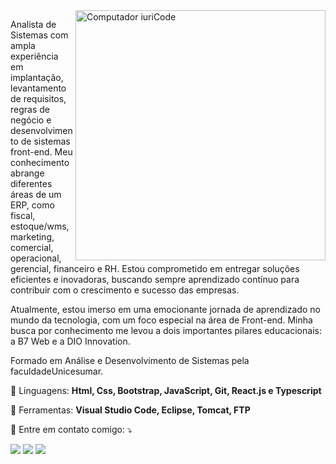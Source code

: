 <img src="https://raw.githubusercontent.com/MicaelliMedeiros/micaellimedeiros/master/image/computer-illustration.png" min-width="400px" max-width="400px" width="400px" align="right" alt="Computador iuriCode">

<p align="left"> 
  Analista de Sistemas com ampla experiência em implantação, levantamento de requisitos, regras de negócio e desenvolvimento de sistemas front-end. Meu conhecimento abrange diferentes áreas de um ERP, como fiscal, estoque/wms, marketing, comercial, operacional, gerencial, financeiro e RH. Estou comprometido em entregar soluções eficientes e inovadoras, buscando sempre aprendizado contínuo para contribuir com o crescimento e sucesso das empresas.

Atualmente, estou imerso em uma emocionante jornada de aprendizado no mundo da tecnologia, com um foco especial na área de Front-end. Minha busca por conhecimento me levou a dois importantes pilares educacionais: a B7 Web e a DIO Innovation.

Formado em Análise e Desenvolvimento de Sistemas pela faculdadeUnicesumar.<br>
</p>

<p align="left">
  🦄 Linguagens: <strong>Html, Css, Bootstrap, JavaScript, Git, React.js e Typescript</strong>
</p>

<p align="left">
  💼 Ferramentas: <strong>Visual Studio Code, Eclipse, Tomcat, FTP</strong>
</p>

<p align="left">
  💌 Entre em contato comigo: ⤵️
</p>

<p align="left">
  <a href="marcio123.ms465@gmail.com" alt="Gmail">
  <img src="https://img.shields.io/badge/-Gmail-FF0000?style=flat-square&labelColor=FF0000&logo=gmail&logoColor=white&link" /></a>

  <a href="https://www.linkedin.com/in/marcio-guinati-b87322179/" alt="Linkedin">
  <img src="https://img.shields.io/badge/-Linkedin-0e76a8?style=flat-square&logo=Linkedin&logoColor=white&link" /></a>

  <a href="https://api.whatsapp.com/send?l=pt&amp;phone=5516992475333" alt="WhatsApp">
  <img src="https://img.shields.io/badge/-WhatsApp-25d366?style=flat-square&labelColor=25d366&logo=whatsapp&logoColor=white&link"/></a>
</p>  
